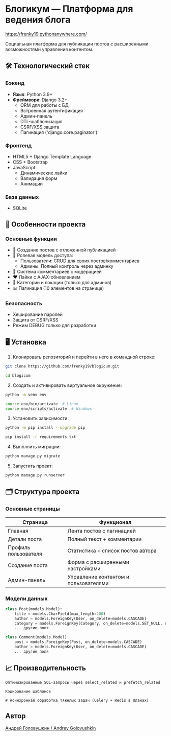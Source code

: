 # Блогикум — Платформа для ведения блога

https://frenky19.pythonanywhere.com/

Социальная платформа для публикации постов с расширенными возможностями управления контентом.

## 🛠 Технологический стек

### Бэкенд
- **Язык**: Python 3.9+
- **Фреймворк**: Django 3.2+
  - ORM для работы с БД
  - Встроенная аутентификация
  - Админ-панель
  - DTL-шаблонизация
  - CSRF/XSS защита
  - Пагинация ('django.core.paginator')

### Фронтенд
- HTML5 + Django Template Language
- CSS + Bootstrap
- JavaScript:
  - Динамические лайки
  - Валидация форм
  - Анимации

### База данных
- SQLite

## 🚀 Особенности проекта

### Основные функции
- 📝 Создание постов с отложенной публикацией
- 🔐 Ролевая модель доступа:
  - Пользователи: CRUD для своих постов/комментариев
  - Админы: Полный контроль через админку
- 💬 Система комментариев с модерацией
- ❤️ Лайки с AJAX-обновлением
- 📂 Категории и локации (только для админов)
- 📊 Пагинация (10 элементов на странице)

### Безопасность
- Хеширование паролей
- Защита от CSRF/XSS
- Режим DEBUG только для разработки

## 🖥 Установка

1. Клонировать репозиторий и перейти в него в командной строке:

```bash
git clone https://github.com/frenky19/blogicum.git
```
```bash
cd blogicum
```

2. Создать и активировать виртуальное окружение:

```bash
python -m venv env
```
```bash
source env/bin/activate  # Linux
source env/scripts/activate  # Windows
```

3. Установить зависимости:

```bash
python -m pip install --upgrade pip
```
```bash
pip install -r requirements.txt
```

4. Выполнить миграции:

```bash
python manage.py migrate
```

5. Запустить проект:

```bash
python manage.py runserver
```

## 🗂 Структура проекта

### Основные страницы

| Страница             | Функционал                          |
|----------------------|-------------------------------------|
| Главная              | Лента постов с пагинацией           |
| Детали поста         | Полный текст + комментарии          |
| Профиль пользователя | Статистика + список постов автора   |
| Создание поста       | Форма с расширенными настройками    |
| Админ-панель         | Управление контентом и пользователями |

### Модели данных

```python
class Post(models.Model):
    title = models.CharField(max_length=200)
    author = models.ForeignKey(User, on_delete=models.CASCADE)
    category = models.ForeignKey(Category, on_delete=models.SET_NULL, null=True)
    ... другие поля

class Comment(models.Model):
    post = models.ForeignKey(Post, on_delete=models.CASCADE)
    author = models.ForeignKey(User, on_delete=models.CASCADE)
    ... другие поля
```

## 📈 Производительность

    Оптимизированные SQL-запросы через select_related и prefetch_related

    Кэширование шаблонов

    # Асинхронная обработка тяжелых задач (Celery + Redis в планах)

## Автор  
[Андрей Головушкин / Andrey Golovushkin](https://github.com/Frenky19)